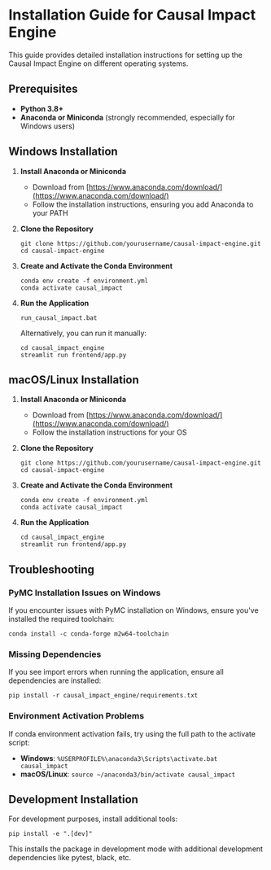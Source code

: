 # Installation Guide for Causal Impact Engine

This guide provides detailed installation instructions for setting up the Causal Impact Engine on different operating systems.

## Prerequisites

- **Python 3.8+**
- **Anaconda or Miniconda** (strongly recommended, especially for Windows users)

## Windows Installation

1. **Install Anaconda or Miniconda**
   - Download from [https://www.anaconda.com/download/](https://www.anaconda.com/download/)
   - Follow the installation instructions, ensuring you add Anaconda to your PATH

2. **Clone the Repository**
   ```
   git clone https://github.com/yourusername/causal-impact-engine.git
   cd causal-impact-engine
   ```

3. **Create and Activate the Conda Environment**
   ```
   conda env create -f environment.yml
   conda activate causal_impact
   ```

4. **Run the Application**
   ```
   run_causal_impact.bat
   ```
   
   Alternatively, you can run it manually:
   ```
   cd causal_impact_engine
   streamlit run frontend/app.py
   ```

## macOS/Linux Installation

1. **Install Anaconda or Miniconda**
   - Download from [https://www.anaconda.com/download/](https://www.anaconda.com/download/)
   - Follow the installation instructions for your OS

2. **Clone the Repository**
   ```
   git clone https://github.com/yourusername/causal-impact-engine.git
   cd causal-impact-engine
   ```

3. **Create and Activate the Conda Environment**
   ```
   conda env create -f environment.yml
   conda activate causal_impact
   ```

4. **Run the Application**
   ```
   cd causal_impact_engine
   streamlit run frontend/app.py
   ```

## Troubleshooting

### PyMC Installation Issues on Windows

If you encounter issues with PyMC installation on Windows, ensure you've installed the required toolchain:

```
conda install -c conda-forge m2w64-toolchain
```

### Missing Dependencies

If you see import errors when running the application, ensure all dependencies are installed:

```
pip install -r causal_impact_engine/requirements.txt
```

### Environment Activation Problems

If conda environment activation fails, try using the full path to the activate script:

- **Windows**: `%USERPROFILE%\anaconda3\Scripts\activate.bat causal_impact`
- **macOS/Linux**: `source ~/anaconda3/bin/activate causal_impact`

## Development Installation

For development purposes, install additional tools:

```
pip install -e ".[dev]"
```

This installs the package in development mode with additional development dependencies like pytest, black, etc. 